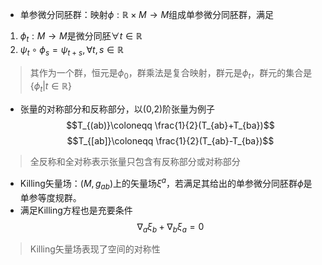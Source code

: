 - 单参微分同胚群：映射$\phi:\mathbb{R}\times M \rightarrow M$组成单参微分同胚群，满足
1. $\phi_t:M \rightarrow M$是微分同胚$\forall t \in \mathbb{R}$
2. $\psi_t \circ \phi_s=\psi_{t+s}, \forall t,s \in \mathbb{R}$
>其作为一个群，恒元是$\phi_0$，群乘法是复合映射，群元是$\phi_t$，群元的集合是$\{ \phi_t| t \in \mathbb{R} \}$

- 张量的对称部分和反称部分，以(0,2)阶张量为例子$$T_{(ab)}\coloneqq \frac{1}{2}(T_{ab}+T_{ba})$$ $$T_{[ab]}\coloneqq \frac{1}{2}(T_{ab}-T_{ba})$$
> 全反称和全对称表示张量只包含有反称部分或对称部分
- Killing矢量场：$(M, g_{ab})$上的矢量场$\xi^a$，若满足其给出的单参微分同胚群$\phi$是单参等度规群。
- 满足Killing方程也是充要条件$$\nabla_a\xi_b+\nabla_b\xi_a=0$$
> Killing矢量场表现了空间的对称性